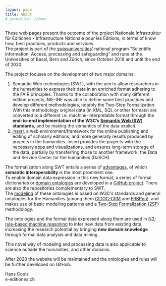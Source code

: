 ```yaml
---
layout: page
title: About
# permalink: /about
---
```

These web pages present the outcome of the project Nationale Infrastruktur für Editionen - Infrastructure Nationale pour les Éditions, in terms of know how, best practices, products and services.  
The project is part of the [swissuniversities'](https://www.swissuniversities.ch/en/?r=1) national program "Scientific information: Access, processing and safeguarding" and runs at the Universities of Basel, Bern and Zürich, since October 2016 and until the end of 2020.  

The project focuses on the development of two major domains:  
1) Semantic Web technologies (SWT), with the aim to allow researchers in the humanities to express their data in an enriched format adhering to the FAIR principles.
Thanks to the collaboration with many different edition projects, NIE-INE was able to define some best practices and develop different methodologies, notably the Two-Step Formalization. With this methodology original data (in XML, SQL or other formats) are converted to a different i.e. machine-interpretable format through the **end-to-end implementation of the W3C’s [Semantic Web (SW)](/semantic-web-technology-introduction) standards**, and by making the semantics of the data explicit.  
2) [inseri](http://test-nieos.nie-ine.ch/home), a web environment/framework for the online publishing and editing of scholarly editions, and more generally results produced by projects in the humanities. Inseri provides the projects with the necessary apps and visualizations, and ensures long-term storage of the data, partially by transferring those to another framework, the Data and Service Center for the humanities (DaSCH)<!---(https://dasch.swiss/)--->.

The formalization along SWT entails a series of [advantages](/semantic-web-technology-advantages), of which **semantic interoperability** is the most prominent one.  
To enable domain data expression in this new format, a series of formal dictionaries or [domain ontologies](/ontology) are developed in a [GitHub project](https://github.com/nie-ine). There are also the repositories complementary to SWT.  
The [modeling](/ontology-modeling) of these ontologies is based on W3C's standards and general ontologies for the Humanities (among them [CIDOC-CRM](http://www.cidoc-crm.org/get-last-official-release) and [FRBRoo](http://iflastandards.info/ns/fr/frbr/frbroo/)), and makes use of basic modelling patterns and a [Two-Step Formalization (2SF)](/two-step-formalization) methodology.  

The ontologies and the formal data expressed along them are used in [N3-rule-based machine reasoning](/n3-rule-based-machine-reasoning) to infer new data from existing data, increasing the research potential by bringing **new domain knowledge** through formal data analysis and data mining.    

<!---Having semantic interoperability is only the beginning of the journey and part of the return on investment.
The crux of SWT, and the other part of the ROI, is using the ontologies and the formal data expressed by them in [N3-rule-based machine reasoning](/n3-rule-based-machine-reasoning) to infer new data from existing data, bringing ultimately new domain knowledge.  ---> 

This novel way of modeling and processing data is also applicable to science outside the humanities, and other domains.

After 2020 the website will be maintained and the ontologies and rules will be further developed on GitHub.  


Hans Cools  
e-editiones.ch  
<!-- <a href="mailto:hanscoolssw@gmail.com">hanscoolssw@gmail.com</a> -->
